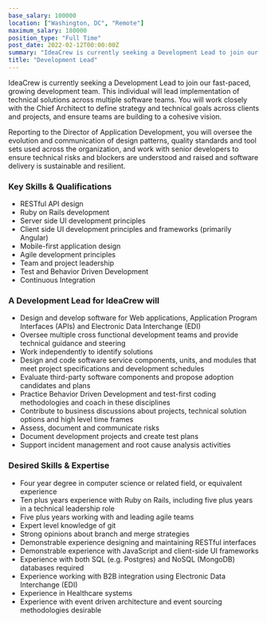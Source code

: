 ```yaml
---
base_salary: 100000
location: ["Washington, DC", "Remote"]
maximum_salary: 180000
position_type: "Full Time"
post_date: 2022-02-12T00:00:00Z
summary: "IdeaCrew is currently seeking a Development Lead to join our fast-paced, growing development team."
title: "Development Lead"
---
```


IdeaCrew is currently seeking a Development Lead to join our fast-paced, growing development team. This individual will lead implementation of technical solutions across multiple software teams. You will work closely with the Chief Architect to define strategy and technical goals across clients and projects, and ensure teams are building to a cohesive vision.

Reporting to the Director of Application Development, you will oversee the evolution and communication of design patterns, quality standards and tool sets used across the organization, and work with senior developers to ensure technical risks and blockers are understood and raised and software delivery is sustainable and resilient.

### Key Skills & Qualifications

- RESTful API design
- Ruby on Rails development
- Server side UI development principles
- Client side UI development principles and frameworks (primarily Angular)
- Mobile-first application design
- Agile development principles
- Team and project leadership
- Test and Behavior Driven Development
- Continuous Integration

### A Development Lead for IdeaCrew will

- Design and develop software for Web applications, Application Program Interfaces (APIs) and Electronic Data Interchange (EDI)
- Oversee multiple cross functional development teams and provide technical guidance and steering
- Work independently to identify solutions
- Design and code software service components, units, and modules that meet project specifications and development schedules
- Evaluate third-party software components and propose adoption candidates and plans
- Practice Behavior Driven Development and test-first coding methodologies and coach in these disciplines
- Contribute to business discussions about projects, technical solution options and high level time frames
- Assess, document and communicate risks
- Document development projects and create test plans
- Support incident management and root cause analysis activities

### Desired Skills & Expertise

- Four year degree in computer science or related field, or equivalent experience
- Ten plus years experience with Ruby on Rails, including five plus years in a technical leadership role
- Five plus years working with and leading agile teams
- Expert level knowledge of git
- Strong opinions about branch and merge strategies
- Demonstrable experience designing and maintaining RESTful interfaces
- Demonstrable experience with JavaScript and client-side UI frameworks
- Experience with both SQL (e.g. Postgres) and NoSQL (MongoDB) databases required
- Experience working with B2B integration using Electronic Data Interchange (EDI)
- Experience in Healthcare systems
- Experience with event driven architecture and event sourcing methodologies desirable
